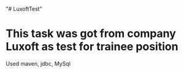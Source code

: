 "# LuxoftTest" 
# This task was got from company Luxoft as test for trainee position
Used maven, jdbc, MySql


